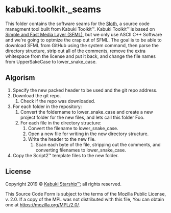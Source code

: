 # kabuki.toolkit._seams

This folder contains the software seams for the [Sloth](https://github.com/kabuki-starship/kabuki.press.cookbook), a source code managment tool built from Kabuki Toolkit™. Kabuki Toolkit™ is based on [Simple and Fast Media Layer (SFML)](sfml-dev.org), but we only use ASCII C++ Software and we're going to optmize the crap out of SFML. The goal is to be able to download SFML from GitHub using the system command, then parse the directory structure, strip out all of the comments, remove the extra whitespace from the license and put it back, and change the file names from UpperSakeCase to lower_snake_case.

## Algorism

1. Specify the new packed header to be used and the git repo address.
1. Download the git repo.
   1. Check if the repo was downloaded.
1. For each folder in the repository:
   1. Convert the foldername to lower_snake_case and create a new project folder for the new files, and lets call this folder Foo.
   1. For each file in the directory structure:
      1. Convert the filename to lower_snake_case.
	    1. Open a new file for writing in the new directory structure.
      1. Write the header to the new file.
			1. Scan each byte of the file, stripping out the comments, and converting filenames to lower_snake_case.
1. Copy the Script2™ template files to the new folder.

## License

Copyright 2019 © [Kabuki Starship™](https://kabukistarship.com); all rights reserved.

This Source Code Form is subject to the terms of the Mozilla Public License, v. 2.0. If a copy of the MPL was not distributed with this file, You can obtain one at <https://mozilla.org/MPL/2.0/>.
